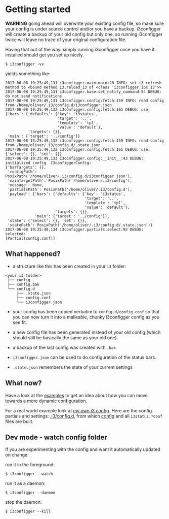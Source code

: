 # Getting started

**WARNING** going ahead will overwrite your existing config file, so make sure your config is under source control and/or you have a backup. i3configger will create a backup of your old config but only one, so running i3configger twice will leave no trace of your original configuration file.

Having that out of the way: simply running i3configger once you have it installed should get you set up nicely.

    $ i3configger -vv

yields something like:

```text
2017-06-08 19:25:49,131 i3configger.main:main:28 INFO: set i3 refresh method to <bound method I3.reload_i3 of <class 'i3configger.ipc.I3'>>
2017-06-08 19:25:49,131 i3configger.base:set_notify_command:54 DEBUG: do not send notifications
2017-06-08 19:25:49,131 i3configger.config:fetch:159 INFO: read config from /home/oliver/.i3/config.d/i3configger.json
2017-06-08 19:25:49,132 i3configger.config:fetch:161 DEBUG: use:
{'bars': {'defaults': {'key': 'i3status',
                       'target': '..',
                       'template': 'tpl',
                       'value': 'default'},
          'targets': {}},
 'main': {'target': '../config'}}
2017-06-08 19:25:49,132 i3configger.config:fetch:159 INFO: read config from /home/oliver/.i3/config.d/.state.json
2017-06-08 19:25:49,132 i3configger.config:fetch:161 DEBUG: use:
{'select': {}, 'set': {}}
2017-06-08 19:25:49,133 i3configger.config:__init__:43 DEBUG: initialized config  I3configgerConfig:
{'barTargets': {},
 'configPath': PosixPath('/home/oliver/.i3/config.d/i3configger.json'),
 'mainTargetPath': PosixPath('/home/oliver/.i3/config'),
 'message': None,
 'partialsPath': PosixPath('/home/oliver/.i3/config.d'),
 'payload': {'bars': {'defaults': {'key': 'i3status',
                                   'target': '..',
                                   'template': 'tpl',
                                   'value': 'default'},
                      'targets': {}},
             'main': {'target': '../config'}},
 'state': {'select': {}, 'set': {}},
 'statePath': PosixPath('/home/oliver/.i3/config.d/.state.json')}
2017-06-08 19:25:49,134 i3configger.partials:select:92 DEBUG: selected:
[Partial(config.conf)]
```

## What happened?

* a structure like this has been created in your `i3` folder:

```text
<your i3 folder>
 ├── config
 ├── config.bak
 └── config.d
     ├── .state.json
     ├── config.conf
     └── i3configger.json
```

* your config has been copied verbatim to `config.d/config.conf` so that you can now turn it into a malleable, chunky i3configger config as you see fit.

* a new config file has been generated instead of your old config (which should still be basically the same as your old one).

* a backup of the last config was created with `.bak`

* `i3configger.json` can be used to do configuration of the status bars.
* `.state.json` remembers the state of your current settings

## What now?

Have a look at the [examples](https://github.com/obestwalter/i3configger/tree/master/examples) to get an idea about how you can move towards a more dynamic configuration.

For a real world example look at [my own i3 config](https://github.com/obestwalter/i3config). Here are the config partials and settings: [.i3/config.d](https://github.com/obestwalter/i3config/tree/master/config.d), from which [config](https://github.com/obestwalter/i3config/tree/master/config) and all `i3status.*conf` files are built.

## Dev mode - watch config folder

If you are experimenting with the config and want it automatically updated on change:

run it in the foreground:

    $ i3configger --watch

run it as a daemon:

    $ i3configger --daemon

stop the daemon:

    $ i3configger --kill
